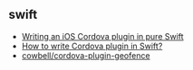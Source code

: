 ## swift

- [Writing an iOS Cordova plugin in pure Swift](http://chrisdell.info/blog/writing-ios-cordova-plugin-pure-swift/)
- [How to write Cordova plugin in Swift?](https://stackoverflow.com/questions/25448976/how-to-write-cordova-plugin-in-swift)
- [cowbell/cordova-plugin-geofence](https://github.com/cowbell/cordova-plugin-geofence)
